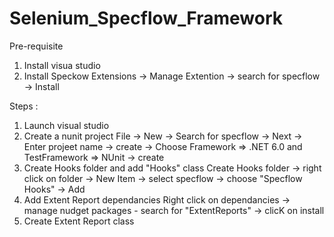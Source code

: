 # Selenium_Specflow_Framework

Pre-requisite 
1. Install visua studio
2. Install Speckow
     Extensions -> Manage Extention -> search for specflow -> Install

Steps : 
1. Launch visual studio
2. Create a nunit project
   File -> New -> Search for specflow -> Next -> Enter projeet name -> create -> Choose Framework => .NET 6.0 and TestFramework => NUnit -> create
3. Create Hooks folder and add "Hooks" class
   Create Hooks folder -> right click on folder -> New Item -> select specflow -> choose "Specflow Hooks" -> Add
4. Add Extent Report dependancies
   Right click on dependancies -> manage nudget packages - search for "ExtentReports" -> clicK on install
5. Create Extent Report class 
